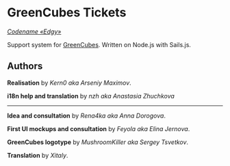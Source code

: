 # GreenCubes Tickets
[*Codename &laquo;Edgy&raquo;*](https://github.com/GreenCubes/GCTickets/milestones/%C2%ABEdgy%C2%BB)

Support system for [GreenCubes](http://greencubes.org). Written on Node.js with Sails.js.

## Authors
**Realisation** by *Kern0 aka Arseniy Maximov*.

**i18n help and translation** by *nzh aka Anastasia Zhuchkova*

----

**Idea and consultation** by *Rena4ka aka Anna Dorogova*.

**First UI mockups and consultation** by *Feyola aka Elina Jernova*.

**GreenCubes logotype** by *MushroomKiller aka Sergey Tsvetkov*.

**Translation** by *Xitaly*.
